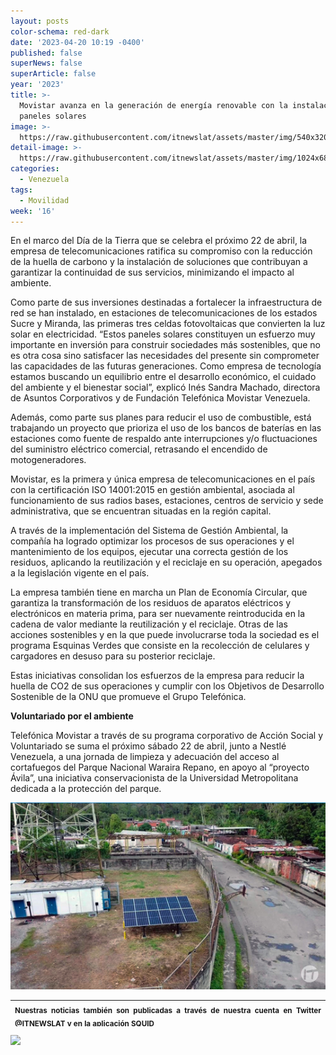 ```yaml
---
layout: posts
color-schema: red-dark
date: '2023-04-20 10:19 -0400'
published: false
superNews: false
superArticle: false
year: '2023'
title: >-
  Movistar avanza en la generación de energía renovable con la instalación de
  paneles solares
image: >-
  https://raw.githubusercontent.com/itnewslat/assets/master/img/540x320/Antenas-Movistar-Sol-p.jpg
detail-image: >-
  https://raw.githubusercontent.com/itnewslat/assets/master/img/1024x680/Antenas-Movistar-Sol-g.jpg
categories:
  - Venezuela
tags:
  - Movilidad
week: '16'
---
```

En el marco del Día de la Tierra que se celebra el próximo 22 de abril, la empresa de telecomunicaciones ratifica su compromiso con la reducción de la huella de carbono y la instalación de soluciones que contribuyan a garantizar la continuidad de sus servicios, minimizando el impacto al ambiente.

Como parte de sus inversiones destinadas a fortalecer la infraestructura de red se han instalado, en estaciones de telecomunicaciones de los estados Sucre y Miranda, las primeras tres celdas fotovoltaicas que convierten la luz solar en electricidad. “Estos paneles solares constituyen un esfuerzo muy importante en inversión para construir sociedades más sostenibles, que no es otra cosa sino satisfacer las necesidades del presente sin comprometer las capacidades de las futuras generaciones. Como empresa de tecnología estamos buscando un equilibrio entre el desarrollo económico, el cuidado del ambiente y el bienestar social”, explicó Inés Sandra Machado, directora de Asuntos Corporativos y de Fundación Telefónica Movistar Venezuela.

Además, como parte sus planes para reducir el uso de combustible, está trabajando un proyecto que prioriza el uso de los bancos de baterías en las estaciones como fuente de respaldo ante interrupciones y/o fluctuaciones del suministro eléctrico comercial, retrasando el encendido de motogeneradores.

Movistar, es la primera y única empresa de telecomunicaciones en el país con la certificación ISO 14001:2015 en gestión ambiental, asociada al funcionamiento de sus radios bases, estaciones, centros de servicio y sede administrativa, que se encuentran situadas en la región capital.

A través de la implementación del Sistema de Gestión Ambiental, la compañía ha logrado optimizar los procesos de sus operaciones y el mantenimiento de los equipos, ejecutar una correcta gestión de los residuos, aplicando la reutilización y el reciclaje en su operación, apegados a la legislación vigente en el país.

La empresa también tiene en marcha un Plan de Economía Circular, que garantiza la transformación de los residuos de aparatos eléctricos y electrónicos en materia prima, para ser nuevamente reintroducida en la cadena de valor mediante la reutilización y el reciclaje. Otras de las acciones sostenibles y en la que puede involucrarse toda la sociedad es el programa Esquinas Verdes que consiste en la recolección de celulares y cargadores en desuso para su posterior reciclaje.

Estas iniciativas consolidan los esfuerzos de la empresa para reducir la huella de CO2 de sus operaciones y cumplir con los Objetivos de Desarrollo Sostenible de la ONU que promueve el Grupo Telefónica.

**Voluntariado por el ambiente**

Telefónica Movistar a través de su programa corporativo de Acción Social y Voluntariado se suma el próximo sábado 22 de abril, junto a Nestlé Venezuela, a una jornada de limpieza y adecuación del acceso al cortafuegos del Parque Nacional Waraira Repano, en apoyo al “proyecto Ávila”, una iniciativa conservacionista de la Universidad Metropolitana dedicada a la protección del parque.

![](https://raw.githubusercontent.com/itnewslat/assets/master/img/540x320/Antenas-Movistar-Sol-p.jpg)

<table style="height: 42px;" width="569">
<tbody>
<tr>
<td style="text-align: justify;"><sub><strong>Nuestras noticias también son publicadas a través de nuestra cuenta en Twitter <a href="https://twitter.com/itnewslat?lang=es">@ITNEWSLAT</a> y en la aplicación <a href="https://squidapp.co/en/">SQUID</a></strong></sub></td>
</tr>
</tbody>
</table>

<img src="https://tracker.metricool.com/c3po.jpg?hash=56f88a41e39ab42c063cc51676587a04"/>
